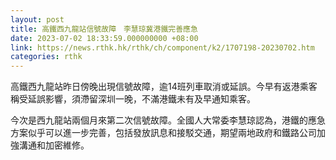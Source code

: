 ```yaml
---
layout: post
title: 高鐵西九龍站信號故障　李慧琼冀港鐵完善應急
date: 2023-07-02 18:33:59.000000000 +08:00
link: https://news.rthk.hk/rthk/ch/component/k2/1707198-20230702.htm
categories: rthk
---
```


高鐵西九龍站昨日傍晚出現信號故障，逾14班列車取消或延誤。今早有返港乘客稱受延誤影響，須滯留深圳一晚，不滿港鐵未有及早通知乘客。

今次是西九龍站兩個月來第二次信號故障。全國人大常委李慧琼認為，港鐵的應急方案似乎可以進一步完善，包括發放訊息和接駁交通，期望兩地政府和鐵路公司加強溝通和加密維修。
